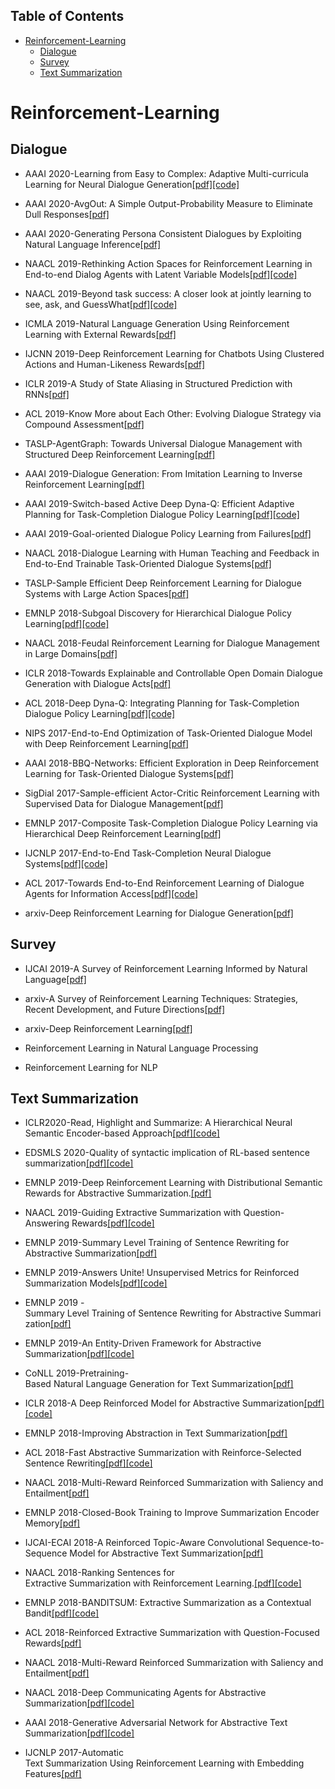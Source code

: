 
## Table of Contents
- [Reinforcement-Learning](#Reinforcement-Learning)
  - [Dialogue](#Dialogue)
  - [Survey](#Survey)
  - [Text Summarization](#Text-Summarization)


# Reinforcement-Learning
## Dialogue

- AAAI 2020-Learning from Easy to Complex: Adaptive Multi-curricula Learning for Neural Dialogue Generation[[pdf]](https://arxiv.org/pdf/2003.00639.pdf)[[code]](https://github.com/hengyicai/Adaptive_Multi-curricula_Learning_for_Dialog)

- AAAI 2020-AvgOut: A Simple Output-Probability Measure to Eliminate Dull Responses[[pdf]](https://arxiv.org/pdf/2001.05467.pdf)

- AAAI 2020-Generating Persona Consistent Dialogues by Exploiting Natural Language Inference[[pdf]](https://arxiv.org/pdf/1911.05889.pdf)

- NAACL 2019-Rethinking Action Spaces for Reinforcement Learning in End-to-end Dialog Agents with Latent Variable Models[[pdf]](https://arxiv.org/pdf/1902.08858.pdf)[[code]](https://github.com/snakeztc/NeuralDialog-LaRL)

- NAACL 2019-Beyond task success: A closer look at jointly learning to see, ask, and GuessWhat[[pdf]](https://arxiv.org/pdf/1809.03408.pdf)[[code]](https://github.com/shekharRavi/Beyond-Task-Success-NAACL2019)


- ICMLA 2019-Natural Language Generation Using Reinforcement Learning with External Rewards[[pdf]](https://arxiv.org/pdf/1911.11404.pdf)

- IJCNN 2019-Deep Reinforcement Learning for Chatbots Using Clustered Actions and Human-Likeness Rewards[[pdf]](https://arxiv.org/pdf/1908.10331.pdf)

- ICLR 2019-A Study of State Aliasing in Structured Prediction with RNNs[[pdf]](https://arxiv.org/pdf/1906.09310.pdf)

- ACL 2019-Know More about Each Other: Evolving Dialogue Strategy via Compound Assessment[[pdf]](https://arxiv.org/pdf/1906.00549.pdf)

- TASLP-AgentGraph: Towards Universal Dialogue Management with Structured Deep Reinforcement Learning[[pdf]](https://arxiv.org/pdf/1905.11259.pdf)

- AAAI 2019-Dialogue Generation: From Imitation Learning to Inverse Reinforcement Learning[[pdf]](https://arxiv.org/pdf/1812.03509.pdf)

- AAAI 2019-Switch-based Active Deep Dyna-Q: Efficient Adaptive Planning for Task-Completion Dialogue Policy Learning[[pdf]](https://arxiv.org/pdf/1811.07550.pdf)[[code]](https://github.com/CrickWu/Swtich-DDQ)

- AAAI 2019-Goal-oriented Dialogue Policy Learning from Failures[[pdf]](https://arxiv.org/pdf/1808.06497.pdf)

- NAACL 2018-Dialogue Learning with Human Teaching and Feedback in End-to-End Trainable Task-Oriented Dialogue Systems[[pdf]](https://arxiv.org/pdf/1804.06512v1.pdf)

- TASLP-Sample Efficient Deep Reinforcement Learning for Dialogue Systems with Large Action Spaces[[pdf]](https://arxiv.org/pdf/1802.03753.pdf)

- EMNLP 2018-Subgoal Discovery for Hierarchical Dialogue Policy Learning[[pdf]](https://arxiv.org/pdf/1804.07855.pdf)[[code]](none)

- NAACL 2018-Feudal Reinforcement Learning for Dialogue Management in Large Domains[[pdf]](https://arxiv.org/pdf/1803.03232.pdf)

- ICLR 2018-Towards Explainable and Controllable Open Domain Dialogue Generation with Dialogue Acts[[pdf]](https://arxiv.org/pdf/1807.07255.pdf)

- ACL 2018-Deep Dyna-Q: Integrating Planning for Task-Completion Dialogue Policy Learning[[pdf]](https://arxiv.org/pdf/1801.06176.pdf)[[code]](https://github.com/MiuLab/DDQ)

- NIPS 2017-End-to-End Optimization of Task-Oriented Dialogue Model with Deep Reinforcement Learning[[pdf]](https://arxiv.org/pdf/1711.10712.pdf)

- AAAI 2018-BBQ-Networks: Efficient Exploration in Deep Reinforcement Learning for Task-Oriented Dialogue Systems[[pdf]](https://arxiv.org/abs/1711.05715)

- SigDial 2017-Sample-efficient Actor-Critic Reinforcement Learning with Supervised Data for Dialogue Management[[pdf]](https://arxiv.org/pdf/1707.00130.pdf)

- EMNLP 2017-Composite Task-Completion Dialogue Policy Learning via Hierarchical Deep Reinforcement Learning[[pdf]](https://arxiv.org/pdf/1704.03084.pdf)

- IJCNLP 2017-End-to-End Task-Completion Neural Dialogue Systems[[pdf]](https://arxiv.org/pdf/1703.01008.pdf)[[code]](https://github.com/MiuLab/TC-Bot)

- ACL 2017-Towards End-to-End Reinforcement Learning of Dialogue Agents for Information Access[[pdf]](https://arxiv.org/pdf/1609.00777.pdf)[[code]](https://github.com/MiuLab/KB-InfoBot)
  
- arxiv-Deep Reinforcement Learning for Dialogue Generation[[pdf]](https://arxiv.org/pdf/1606.01541.pdf)

## Survey
- IJCAI 2019-A Survey of Reinforcement Learning Informed by Natural Language[[pdf]](https://arxiv.org/pdf/1906.03926.pdf)

- arxiv-A Survey of Reinforcement Learning Techniques: Strategies, Recent Development, and Future Directions[[pdf]](https://arxiv.org/abs/2001.06921)

- arxiv-Deep Reinforcement Learning[[pdf]](https://arxiv.org/pdf/1810.06339.pdf)

- Reinforcement Learning in Natural Language Processing

- Reinforcement Learning for NLP


## Text Summarization

- ICLR2020-Read, Highlight and Summarize: A Hierarchical Neural Semantic Encoder-based Approach[[pdf]](https://arxiv.org/pdf/1910.03177.pdf)[[code]](https://github.com/rajeev595/RHS_HierNSE)

- EDSMLS 2020-Quality of syntactic implication of RL-based sentence summarization[[pdf]](https://arxiv.org/pdf/1912.05493.pdf)[[code]](https://github.com/lethienhoa/Eval-RL)

- EMNLP 2019-Deep Reinforcement Learning with Distributional Semantic Rewards for Abstractive Summarization.[[pdf]](https://arxiv.org/pdf/1909.00141.pdf)

- NAACL 2019-Guiding Extractive Summarization with Question-Answering Rewards[[pdf]](https://www.aclweb.org/anthology/N19-1264.pdf)[[code]](https://github.com/ucfnlp/summ_qa_rewards)

- EMNLP 2019-Summary Level Training of Sentence Rewriting for Abstractive Summarization[[pdf]](https://arxiv.org/pdf/1909.08752.pdf)

- EMNLP 2019-Answers Unite! Unsupervised Metrics for Reinforced Summarization Models[[pdf]](https://arxiv.org/pdf/1909.01610.pdf)[[code]](https://github.com/recitalAI/summa-qa)

- EMNLP 2019 -Summary Level Training of Sentence Rewriting for Abstractive Summarization[[pdf]](https://arxiv.org/pdf/1909.08752.pdf)

- EMNLP 2019-An Entity-Driven Framework for Abstractive Summarization[[pdf]](https://arxiv.org/pdf/1909.02059.pdf)[[code]](https://github.com/luyang-huang96/EntityDrivenSumm)

- CoNLL 2019-Pretraining-Based Natural Language Generation for Text Summarization[[pdf]](https://arxiv.org/pdf/1902.09243.pdf)

- ICLR 2018-A Deep Reinforced Model for Abstractive Summarization[[pdf]](https://arxiv.org/pdf/1705.04304.pdf)[[code]](https://github.com/oceanypt/A-DEEP-REINFORCED-MODEL-FOR-ABSTRACTIVE-SUMMARIZATION)

- EMNLP 2018-Improving Abstraction in Text Summarization[[pdf]](https://arxiv.org/pdf/1808.07913.pdf)

- ACL 2018-Fast Abstractive Summarization with Reinforce-Selected Sentence Rewriting[[pdf]](https://www.aclweb.org/anthology/P18-1063/)[[code]](https://github.com/ChenRocks/fast_abs_rl)

- NAACL 2018-Multi-Reward Reinforced Summarization with Saliency and Entailment[[pdf]](https://arxiv.org/pdf/1804.06451.pdf)

- EMNLP 2018-Closed-Book Training to Improve Summarization Encoder Memory[[pdf]](https://arxiv.org/pdf/1809.04585.pdf)

- IJCAI-ECAI 2018-A Reinforced Topic-Aware Convolutional Sequence-to-Sequence Model for Abstractive Text Summarization[[pdf]](https://arxiv.org/pdf/1805.03616.pdf)

- NAACL 2018-Ranking Sentences for Extractive Summarization with Reinforcement Learning.[[pdf]](https://arxiv.org/pdf/1802.08636.pdf)[[code]](https://github.com/EdinburghNLP/Refresh)

- EMNLP 2018-BANDITSUM: Extractive Summarization as a Contextual Bandit[[pdf]](https://arxiv.org/pdf/1809.09672.pdf)[[code]](https://github.com/yuedongP/BanditSum)

- ACL 2018-Reinforced Extractive Summarization with Question-Focused Rewards[[pdf]](https://arxiv.org/pdf/1805.10392.pdf)

- NAACL 2018-Multi-Reward Reinforced Summarization with Saliency and Entailment[[pdf]](https://arxiv.org/pdf/1804.06451.pdf)

- NAACL 2018-Deep Communicating Agents for Abstractive Summarization[[pdf]](https://arxiv.org/pdf/1803.10357.pdf)[[code]](https://github.com/quentin-burthier/DCA)

- AAAI 2018-Generative Adversarial Network for Abstractive Text Summarization[[pdf]](https://arxiv.org/pdf/1711.09357.pdf)[[code]](https://likicode.com/textsum/)

- IJCNLP 2017-Automatic Text Summarization Using Reinforcement Learning with Embedding Features[[pdf]](https://www.aclweb.org/anthology/I17-2033.pdf)
